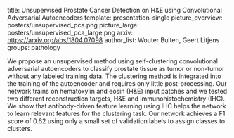 title: Unsupervised Prostate Cancer Detection on H&E using Convolutional Adversarial Autoencoders
template: presentation-single
picture_overview: posters/unsupervised_pca.png
picture_large: posters/unsupervised_pca_large.png
arxiv: https://arxiv.org/abs/1804.07098
author_list: Wouter Bulten, Geert Litjens
groups: pathology

We propose an unsupervised method using self-clustering convolutional adversarial autoencoders to classify prostate tissue as tumor or non-tumor without any labeled training data. The clustering method is integrated into the training of the autoencoder and requires only little post-processing. Our network trains on hematoxylin and eosin (H&E) input patches and we tested two different reconstruction targets, H&E and immunohistochemistry (IHC). We show that antibody-driven feature learning using IHC helps the network to learn relevant features for the clustering task. Our network achieves a F1 score of 0.62 using only a small set of validation labels to assign classes to clusters.
